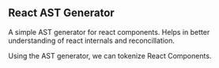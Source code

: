 ## React AST Generator

A simple AST generator for react components. Helps in better understanding of react internals and reconcillation.

Using the AST generator, we can tokenize React Components.